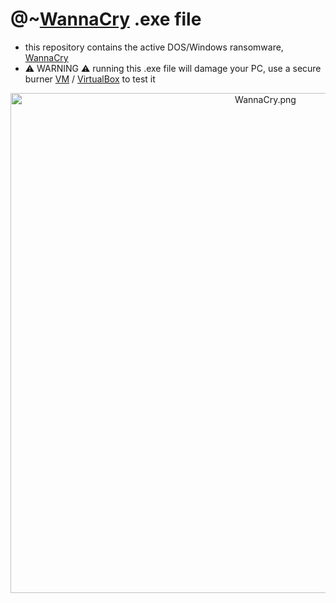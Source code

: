 # @~[WannaCry](https://en.wikipedia.org/wiki/WannaCry_ransomware_attack) .exe file
- this repository contains the active DOS/Windows ransomware, [WannaCry](https://en.wikipedia.org/wiki/WannaCry_ransomware_attack)
- ⚠️ WARNING ⚠️ running this .exe file will damage your PC, use a secure burner [VM](https://en.wikipedia.org/wiki/VirtualBox) / [VirtualBox](https://en.wikipedia.org/wiki/VirtualBox) to test it



<p align="center">
  <img width="800" src="https://www.healthcareitnews.com/sites/hitn/files/WannaCry-lockscreen712_0.png" alt="WannaCry.png">
</p>

